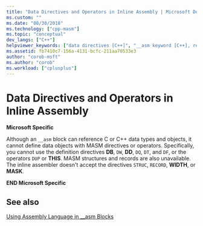 ```yaml
---
title: "Data Directives and Operators in Inline Assembly | Microsoft Docs"
ms.custom: ""
ms.date: "08/30/2018"
ms.technology: ["cpp-masm"]
ms.topic: "conceptual"
dev_langs: ["C++"]
helpviewer_keywords: ["data directives [C++]", "__asm keyword [C++], referencing limitations", "MASM (Microsoft Macro Assembler), directives", "directives [C++], MASM", "MASM (Microsoft Macro Assembler), structures", "operators [MASM]", "inline assembly, operators", "inline assembly, data directives", "MASM (Microsoft Macro Assembler), operators", "structures [C++], MASM"]
ms.assetid: fb7410c7-156a-4131-bcfc-211aa70533e3
author: "corob-msft"
ms.author: "corob"
ms.workload: ["cplusplus"]
---
```

# Data Directives and Operators in Inline Assembly

**Microsoft Specific**

Although an `__asm` block can reference C or C++ data types and objects, it cannot define data objects with MASM directives or operators. Specifically, you cannot use the definition directives **DB**, `DW`, **DD**, `DQ`, `DT`, and `DF`, or the operators `DUP` or **THIS**. MASM structures and records are also unavailable. The inline assembler doesn't accept the directives `STRUC`, `RECORD`, **WIDTH**, or **MASK**.

**END Microsoft Specific**

## See also

[Using Assembly Language in __asm Blocks](../../assembler/inline/using-assembly-language-in-asm-blocks.md)<br/>
